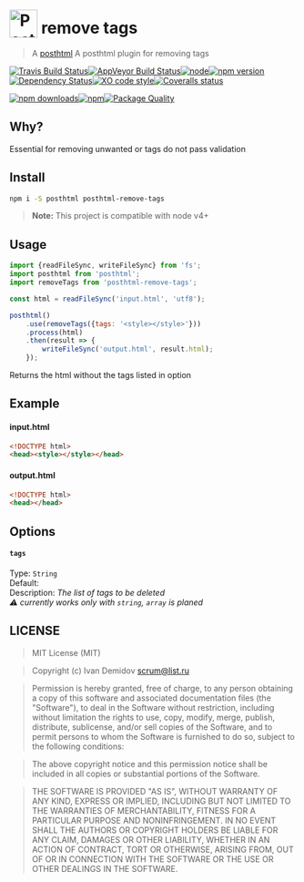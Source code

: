 # <a href="https://github.com/posthtml/posthtml"><img valign="text-bottom" height="49" title="PostHTML logo" src="http://posthtml.github.io/posthtml/logo.svg"></a> remove tags

> A [posthtml](https://github.com/posthtml) A posthtml plugin for removing tags

[![Travis Build Status](https://img.shields.io/travis/GitScrum/posthtml-remove-tags.svg?style=flat-square&label=unix)](https://travis-ci.org/GitScrum/posthtml-remove-tags)[![AppVeyor Build Status](https://img.shields.io/appveyor/ci/GitScrum/posthtml-remove-tags.svg?style=flat-square&label=windows)](https://ci.appveyor.com/project/GitScrum/posthtml-remove-tags)[![node](https://img.shields.io/node/v/post-sequence.svg?maxAge=2592000&style=flat-square)]()[![npm version](https://img.shields.io/npm/v/posthtml-remove-tags.svg?style=flat-square)](https://www.npmjs.com/package/posthtml-remove-tags)[![Dependency Status](https://david-dm.org/gitscrum/posthtml-remove-tags.svg?style=flat-square)](https://david-dm.org/gitscrum/posthtml-remove-tags)[![XO code style](https://img.shields.io/badge/code_style-XO-5ed9c7.svg?style=flat-square)](https://github.com/sindresorhus/xo)[![Coveralls status](https://img.shields.io/coveralls/GitScrum/posthtml-remove-tags.svg?style=flat-square)](https://coveralls.io/r/GitScrum/posthtml-remove-tags)

[![npm downloads](https://img.shields.io/npm/dm/posthtml-remove-tags.svg?style=flat-square)](https://www.npmjs.com/package/posthtml-remove-tags)[![npm](https://img.shields.io/npm/dt/posthtml-remove-tags.svg?style=flat-square)](https://www.npmjs.com/package/posthtml-remove-tags)[![Package Quality](http://npm.packagequality.com/shield/posthtml-remove-tags.svg?style=flat-square)](http://packagequality.com/#?package=posthtml-remove-tags)

## Why?
Essential for removing unwanted or tags do not pass validation

## Install

```bash
npm i -S posthtml posthtml-remove-tags
```

> **Note:** This project is compatible with node v4+

## Usage

```js
import {readFileSync, writeFileSync} from 'fs';
import posthtml from 'posthtml';
import removeTags from 'posthtml-remove-tags';

const html = readFileSync('input.html', 'utf8');

posthtml()
    .use(removeTags({tags: '<style></style>'}))
    .process(html)
    .then(result => {
        writeFileSync('output.html', result.html);
    });

```
Returns the html without the tags listed in option

## Example

#### input.html
```html
<!DOCTYPE html>
<head><style></style></head>
```

#### output.html
```html
<!DOCTYPE html>
<head></head>
```

## Options

#### `tags`
Type: `String`  
Default: ` `  
Description: *The list of tags to be deleted*  
*:warning: currently works only with `string`, `array` is planed*

## LICENSE

> MIT License (MIT)

> Copyright (c) Ivan Demidov <scrum@list.ru>

> Permission is hereby granted, free of charge, to any person obtaining a copy
of this software and associated documentation files (the "Software"), to deal
in the Software without restriction, including without limitation the rights
to use, copy, modify, merge, publish, distribute, sublicense, and/or sell
copies of the Software, and to permit persons to whom the Software is
furnished to do so, subject to the following conditions:

> The above copyright notice and this permission notice shall be included in all
copies or substantial portions of the Software.

> THE SOFTWARE IS PROVIDED "AS IS", WITHOUT WARRANTY OF ANY KIND, EXPRESS OR
IMPLIED, INCLUDING BUT NOT LIMITED TO THE WARRANTIES OF MERCHANTABILITY,
FITNESS FOR A PARTICULAR PURPOSE AND NONINFRINGEMENT. IN NO EVENT SHALL THE
AUTHORS OR COPYRIGHT HOLDERS BE LIABLE FOR ANY CLAIM, DAMAGES OR OTHER
LIABILITY, WHETHER IN AN ACTION OF CONTRACT, TORT OR OTHERWISE, ARISING FROM,
OUT OF OR IN CONNECTION WITH THE SOFTWARE OR THE USE OR OTHER DEALINGS IN THE
SOFTWARE.
